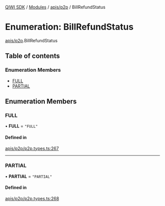 [QIWI SDK](../README.md) / [Modules](../modules.md) / [apis/p2p](../modules/apis_p2p.md) / BillRefundStatus

# Enumeration: BillRefundStatus

[apis/p2p](../modules/apis_p2p.md).BillRefundStatus

## Table of contents

### Enumeration Members

- [FULL](apis_p2p.BillRefundStatus.md#full)
- [PARTIAL](apis_p2p.BillRefundStatus.md#partial)

## Enumeration Members

### FULL

• **FULL** = ``"FULL"``

#### Defined in

[apis/p2p/p2p.types.ts:267](https://github.com/AlexXanderGrib/node-qiwi-sdk/blob/4602c58/src/apis/p2p/p2p.types.ts#L267)

___

### PARTIAL

• **PARTIAL** = ``"PARTIAL"``

#### Defined in

[apis/p2p/p2p.types.ts:268](https://github.com/AlexXanderGrib/node-qiwi-sdk/blob/4602c58/src/apis/p2p/p2p.types.ts#L268)
